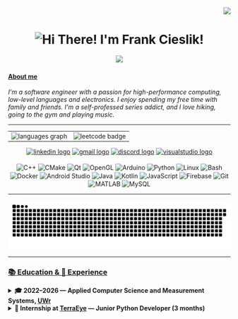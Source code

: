 <img align="right" src="https://komarev.com/ghpvc/?username=FranciszekCieslik&color=blue" />
<br>

<h1 align="center">
  <picture>
    <source
      media="(prefers-color-scheme: dark)"
      srcset="https://readme-typing-svg.herokuapp.com/?font=Righteous&size=35&center=true&vCenter=true&width=500&height=70&duration=4000&lines=Hi+There!+😊;+I'm+Frank+Cieslik!;&color=ffffff"
    />
    <source
      media="(prefers-color-scheme: light)"
      srcset="https://readme-typing-svg.herokuapp.com/?font=Righteous&size=35&center=true&vCenter=true&width=500&height=70&duration=4000&lines=Hi+There!+😊;+I'm+Frank+Cieslik!;&color=000000"
    />
    <img
      src="https://readme-typing-svg.herokuapp.com/?font=Righteous&size=35&center=true&vCenter=true&width=500&height=70&duration=4000&lines=Hi+There!+😊;+I'm+Frank+Cieslik!;&color=000000"
      alt="Hi There! I'm Frank Cieslik!"
    />
  </picture>
</h1>

<div align="center">
<tr>
  <picture>
    <source  media="(prefers-color-scheme: dark)" srcset="https://quotes-github-readme.vercel.app/api?type=horizontal&theme=tokyonight" />
    <source  media="(prefers-color-scheme: light)" srcset="https://quotes-github-readme.vercel.app/api?type=horizontal&theme=default" />
    <img src="https://quotes-github-readme.vercel.app/api?type=horizontal&theme=tokyonight" />
  </picture>
<!--   <img src="https://github.com/user-attachments/assets/1259f39e-ba1e-48cb-9af3-bc669871307d" style="height: 200px; vertical-align: middle;" alt="C++" /> -->
</tr>
</div>

#### <ins>About me</ins>
*I'm a software engineer with a passion for high-performance computing, low-level languages and electronics. I enjoy spending my free time with family and friends. I'm a self-professed series addict, and I love hiking, going to the gym and playing music.*

---

<div align="center">

<table style="width:100%">
  <tr>
<!--     <td>
      <picture>
        <source media="(prefers-color-scheme: dark)" srcset="https://streak-stats.demolab.com?user=FranciszekCieslik&locale=en&mode=daily&theme=dracula&hide_border=false&border_radius=5" />
        <source media="(prefers-color-scheme: light)" srcset="https://streak-stats.demolab.com?user=FranciszekCieslik&locale=en&mode=daily&theme=default&hide_border=false&border_radius=5" />
        <img height="175" alt="streak graph" src="https://streak-stats.demolab.com?user=FranciszekCieslik&locale=en&mode=daily&theme=default&hide_border=false&border_radius=5" />
      </picture>
    </td> -->
    <td>
      <picture>
        <source media="(prefers-color-scheme: dark)" srcset="https://github-readme-stats.vercel.app/api/top-langs?username=FranciszekCieslik&locale=en&hide_title=false&layout=compact&card_width=320&langs_count=8&theme=dracula&hide_border=false&hide=Makefile" />
        <source media="(prefers-color-scheme: light)" srcset="https://github-readme-stats.vercel.app/api/top-langs?username=FranciszekCieslik&locale=en&hide_title=false&layout=compact&card_width=320&langs_count=8&theme=default&hide_border=false&hide=Makefile" />
        <img height="175" alt="languages graph" src="https://github-readme-stats.vercel.app/api/top-langs?username=FranciszekCieslik&locale=en&hide_title=false&layout=compact&card_width=320&langs_count=8&theme=default&hide_border=false&hide=Makefile" />
      </picture>
    </td>
    <td>
      <picture>
        <source media="(prefers-color-scheme: dark)" srcset="https://leetcode-badge-showcase.vercel.app/api?username=user1851QS&theme=dracula&border=border&animated=true" />
        <source media="(prefers-color-scheme: light)" srcset="https://leetcode-badge-showcase.vercel.app/api?username=user1851QS&theme=light&border=border&animated=true" />
        <img height="175" alt="leetcode badge" src="https://leetcode-badge-showcase.vercel.app/api?username=user1851QS&theme=light&border=border&animated=true" />
      </picture>
    </td>
  </tr>
</table>

</div>
<div align="center">
  <a href="https://www.linkedin.com/in/franciszek-c-5694b8281/"><img src="https://img.shields.io/static/v1?message=LinkedIn&logo=linkedin&label=&color=0077B5&logoColor=white&labelColor=&style=for-the-badge" height="35" alt="linkedin logo" /></a>
  <a href="mailto:cieslik.franek@gmail.com"><img src="https://img.shields.io/static/v1?message=Gmail&logo=gmail&label=&color=D14836&logoColor=white&labelColor=&style=for-the-badge" height="35" alt="gmail logo" /></a>
  <a href="https://discordapp.com/users/687366623631507507"><img src="https://img.shields.io/static/v1?message=Discord&logo=discord&label=&color=7289DA&logoColor=white&labelColor=&style=for-the-badge" height="35" alt="discord logo" /></a>
  <a href="#"><img src="https://img.shields.io/static/v1?message=Visual%20Studio%20Marketplace&logo=visualstudio&label=&color=e2165e&logoColor=white&labelColor=&style=for-the-badge" height="35" alt="visualstudio logo" /></a>
</div>

<br clest="both">

<div align="center">

<img src="https://cdn.jsdelivr.net/gh/devicons/devicon/icons/cplusplus/cplusplus-original.svg" style="height: 40px; vertical-align: middle;" alt="C++" />
<img src="https://cdn.jsdelivr.net/gh/devicons/devicon/icons/cmake/cmake-original.svg" style="height: 40px; vertical-align: middle;" alt="CMake" />
<img src="https://cdn.jsdelivr.net/gh/devicons/devicon/icons/qt/qt-original.svg" style="height: 40px; vertical-align: middle;" alt="Qt" />
<img src="https://cdn.jsdelivr.net/gh/devicons/devicon/icons/opengl/opengl-original.svg" style="height: 40px; vertical-align: middle;" alt="OpenGL" />
<img src="https://cdn.jsdelivr.net/gh/devicons/devicon/icons/arduino/arduino-original.svg" style="height: 40px; vertical-align: middle;" alt="Arduino" />
<img src="https://cdn.jsdelivr.net/gh/devicons/devicon/icons/python/python-original.svg" style="height: 40px; vertical-align: middle;" alt="Python" />
<img src="https://skillicons.dev/icons?i=linux" style="height: 40px; vertical-align: middle;" alt="Linux" />
<img src="https://cdn.simpleicons.org/gnubash/4EAA25" style="height: 40px; vertical-align: middle;" alt="Bash" />
<img src="https://cdn.jsdelivr.net/gh/devicons/devicon/icons/docker/docker-original.svg" style="height: 40px; vertical-align: middle;" alt="Docker" />
<img src="https://cdn.jsdelivr.net/gh/devicons/devicon/icons/androidstudio/androidstudio-original.svg" style="height: 40px; vertical-align: middle;" alt="Android Studio" />
<img src="https://cdn.jsdelivr.net/gh/devicons/devicon/icons/java/java-original.svg" style="height: 40px; vertical-align: middle;" alt="Java" />
<img src="https://cdn.jsdelivr.net/gh/devicons/devicon/icons/kotlin/kotlin-original.svg" style="height: 40px; vertical-align: middle;" alt="Kotlin" />
<img src="https://cdn.jsdelivr.net/gh/devicons/devicon/icons/javascript/javascript-original.svg" style="height: 40px; vertical-align: middle;" alt="JavaScript" />
<img src="https://cdn.jsdelivr.net/gh/devicons/devicon/icons/firebase/firebase-plain.svg" style="height: 40px; vertical-align: middle;" alt="Firebase" />
<img src="https://cdn.jsdelivr.net/gh/devicons/devicon/icons/git/git-original.svg" style="height: 40px; vertical-align: middle;" alt="Git" />
<img src="https://cdn.jsdelivr.net/gh/devicons/devicon/icons/matlab/matlab-original.svg" style="height: 40px; vertical-align: middle;" alt="MATLAB" />
<img src="https://cdn.jsdelivr.net/gh/devicons/devicon/icons/mysql/mysql-original.svg" style="height: 40px; vertical-align: middle;" alt="MySQL" />

</div>

---

<div align="center">

<picture>
  <source media="(prefers-color-scheme: dark)" srcset="https://raw.githubusercontent.com/FranciszekCieslik/FranciszekCieslik/output/snake-dark.svg" />
  <source media="(prefers-color-scheme: light)" srcset="https://raw.githubusercontent.com/FranciszekCieslik/FranciszekCieslik/output/snake-light.svg" />
  <img alt="github-snake" src="https://raw.githubusercontent.com/FranciszekCieslik/FranciszekCieslik/output/snake-light.svg" />
</picture>

</div>

---

  <!-- <table style="width:100%">
    <tr><td>
  <img src="https://spotify-recently-played-readme.vercel.app/api?user=215nlwdc2iebwyy7vanhodkeq&height=175"/>
    </td>
      <td>
  
      <img src="https://media1.giphy.com/media/v1.Y2lkPTc5MGI3NjExMjFqdmcxM3RvbHRzYTJ2MnZ1bDI3aTRzM25rd3cyNjRuaDM4cDFvaCZlcD12MV9pbnRlcm5naWZfYnlfaWQmY3Q9Zw/687qS11pXwjCM/giphy.gif" height="300" />
      </td>
    </tr>
  </table> -->
</div>

<h3 align="left"><ins>📚 Education & 💼 Experience</ins></h3>

<div align="left">

<!-- Step 1 -->
<details>
  <summary><strong>🎓 2022–2026 — Applied Computer Science and Measurement Systems, <a href="https://www.linkedin.com/school/uniwroc/posts/?feedView=all">UWr</a></strong></summary>
  <p>Focus on embedded systems, signal processing, and applied programming in C++ and Python.</p>
</details>

<!-- Step 2 -->
<details>
  <summary><strong>💼 Internship at <a href = "https://www.linkedin.com/company/terraeye/posts/?feedView=all">TerraEye</a> — Junior Python Developer (3 months)</strong></summary>
  <p>Worked with geospatial data using <code>rasterio</code>, <code>numpy</code>, <code>numba</code>, and deployed solutions to Azure Cloud.</p>
</details>

</div>
